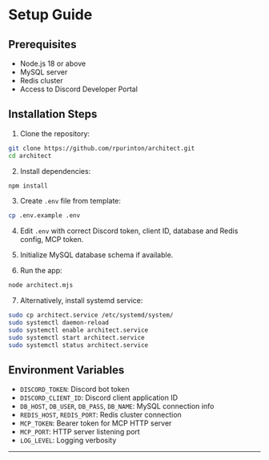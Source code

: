 # Setup Guide

## Prerequisites
- Node.js 18 or above
- MySQL server
- Redis cluster
- Access to Discord Developer Portal

## Installation Steps

1. Clone the repository:
```bash
git clone https://github.com/rpurinton/architect.git
cd architect
```

2. Install dependencies:
```bash
npm install
```

3. Create `.env` file from template:
```bash
cp .env.example .env
```

4. Edit `.env` with correct Discord token, client ID, database and Redis config, MCP token.

5. Initialize MySQL database schema if available.

6. Run the app:
```bash
node architect.mjs
```

7. Alternatively, install systemd service:
```bash
sudo cp architect.service /etc/systemd/system/
sudo systemctl daemon-reload
sudo systemctl enable architect.service
sudo systemctl start architect.service
sudo systemctl status architect.service
```

## Environment Variables
- `DISCORD_TOKEN`: Discord bot token
- `DISCORD_CLIENT_ID`: Discord client application ID
- `DB_HOST`, `DB_USER`, `DB_PASS`, `DB_NAME`: MySQL connection info
- `REDIS_HOST`, `REDIS_PORT`: Redis cluster connection
- `MCP_TOKEN`: Bearer token for MCP HTTP server
- `MCP_PORT`: HTTP server listening port
- `LOG_LEVEL`: Logging verbosity


---
